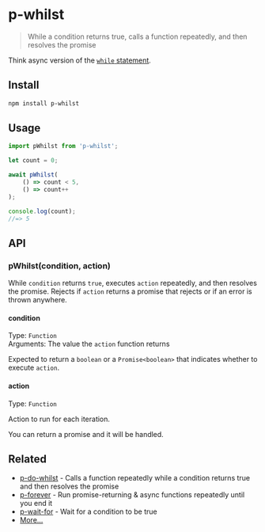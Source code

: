 # p-whilst

> While a condition returns true, calls a function repeatedly, and then resolves the promise

Think async version of the [`while` statement](https://developer.mozilla.org/en-US/docs/Web/JavaScript/Reference/Statements/while).

## Install

```sh
npm install p-whilst
```

## Usage

```js
import pWhilst from 'p-whilst';

let count = 0;

await pWhilst(
	() => count < 5,
	() => count++
);

console.log(count);
//=> 5
```

## API

### pWhilst(condition, action)

While `condition` returns `true`, executes `action` repeatedly, and then resolves the promise. Rejects if `action` returns a promise that rejects or if an error is thrown anywhere.

#### condition

Type: `Function`\
Arguments: The value the `action` function returns

Expected to return a `boolean` or a `Promise<boolean>` that indicates whether to execute `action`.

#### action

Type: `Function`

Action to run for each iteration.

You can return a promise and it will be handled.

## Related

- [p-do-whilst](https://github.com/sindresorhus/p-do-whilst) - Calls a function repeatedly while a condition returns true and then resolves the promise
- [p-forever](https://github.com/sindresorhus/p-forever) - Run promise-returning & async functions repeatedly until you end it
- [p-wait-for](https://github.com/sindresorhus/p-wait-for) - Wait for a condition to be true
- [More…](https://github.com/sindresorhus/promise-fun)
